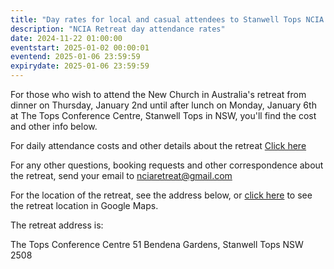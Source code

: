 ```yaml
---
title: "Day rates for local and casual attendees to Stanwell Tops NCIA Family Retreat January 2-6"
description: "NCIA Retreat day attendance rates"
date: 2024-11-22 01:00:00
eventstart: 2025-01-02 00:00:01
eventend: 2025-01-06 23:59:59
expirydate: 2025-01-06 23:59:59
---
```


For those who wish to attend the New Church in Australia's retreat from dinner on Thursday, January 2nd until after lunch on Monday, January 6th at The Tops Conference Centre, Stanwell Tops in NSW, you'll find the cost and other info below.

For daily attendance costs and other details about the retreat [Click here](https://static.swedenborg.com.au/pdf/fliers/20250102retreatbooklet.pdf)

For any other questions, booking requests and other correspondence about the retreat, send your email to [nciaretreat@gmail.com](mailto:nciaretreat@gmail.com)

For the location of the retreat, see the address below, or [click here](https://www.google.com/maps/place/The+Tops+Conference+Centre/@-34.2249641,150.9695739,2679m/data=!3m1!1e3!4m6!3m5!1s0x6b12ddef880bc6bb:0xb954691b0352bbb5!8m2!3d-34.2249641!4d150.9695739!16s%2Fg%2F1wf22019?entry=ttu&g_ep=EgoyMDI0MTIwNC4wIKXMDSoASAFQAw%3D%3D) to see the retreat location in Google Maps.

The retreat address is:

The Tops Conference Centre
51 Bendena Gardens,
Stanwell Tops NSW 2508